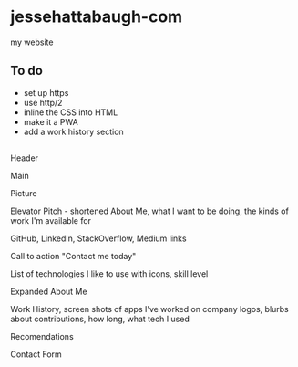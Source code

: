# jessehattabaugh-com

my website

## To do

-   set up https
-   use http/2
-   inline the CSS into HTML
-   make it a PWA
-   add a work history section

##

Header

Main

Picture

Elevator Pitch - shortened About Me, what I want to be doing, the kinds of work I'm available for

GitHub, LinkedIn, StackOverflow, Medium links

Call to action "Contact me today"

List of technologies I like to use with icons, skill level

Expanded About Me

Work History, screen shots of apps I've worked on company logos, blurbs about contributions, how long, what tech I used

Recomendations

Contact Form
